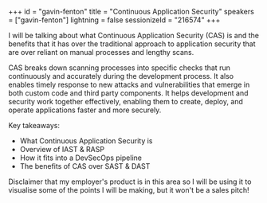 +++
id = "gavin-fenton"
title = "Continuous Application Security"
speakers = ["gavin-fenton"]
lightning = false
sessionizeId = "216574"
+++

I will be talking about what Continuous Application Security (CAS) is and the benefits that it has over the traditional approach to application security that are over reliant on manual processes and lengthy scans.

CAS breaks down scanning processes into specific checks that run continuously and accurately during the development process. It also enables timely response to new attacks and vulnerabilities that emerge in both custom code and third party components. It helps development and security work together effectively, enabling them to create, deploy, and operate applications faster and more securely.

Key takeaways:
- What Continuous Application Security is
- Overview of IAST & RASP
- How it fits into a DevSecOps pipeline
- The benefits of CAS over SAST & DAST

Disclaimer that my employer's product is in this area so I will be using it to visualise some of the points I will be making, but it won't be a sales pitch!